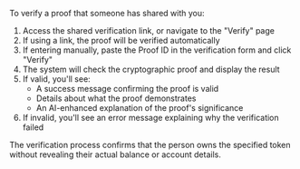 To verify a proof that someone has shared with you:

1. Access the shared verification link, or navigate to the "Verify" page
2. If using a link, the proof will be verified automatically
3. If entering manually, paste the Proof ID in the verification form and click "Verify"
4. The system will check the cryptographic proof and display the result
5. If valid, you'll see:
   - A success message confirming the proof is valid
   - Details about what the proof demonstrates
   - An AI-enhanced explanation of the proof's significance
6. If invalid, you'll see an error message explaining why the verification failed

The verification process confirms that the person owns the specified token without revealing their actual balance or account details.